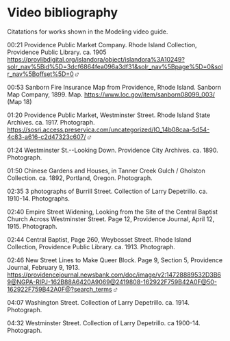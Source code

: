 # Video bibliography

Citatations for works shown in the Modeling video guide.

00:21 Providence Public Market Company. Rhode Island Collection, Providence Public Library. ca. 1905 https://provlibdigital.org/islandora/object/islandora%3A10249?solr_nav%5Bid%5D=3dcf6864fea096a3df31&solr_nav%5Bpage%5D=0&solr_nav%5Boffset%5D=0 *![external link](../images/external-link.gif)*

00:53 Sanborn Fire Insurance Map from Providence, Rhode Island. Sanborn Map Company, 1899. Map. https://www.loc.gov/item/sanborn08099_003/ (Map 18)

01:20 Providence Public Market, Westminster Street. Rhode Island State Archives. ca. 1917. Photograph. https://sosri.access.preservica.com/uncategorized/IO_14b08caa-5d54-4c83-a616-c2d47323c607/ *![external link](../images/external-link.gif)*

01:24 Westminster St.--Looking Down. Providence City Archives. ca. 1890. Photograph.

01:50 Chinese Gardens and Houses, in Tanner Creek Gulch / Gholston Collection. ca. 1892, Portland, Oregon. Photograph.

02:35 3 photographs of Burrill Street. Collection of Larry Depetrillo. ca. 1910-14. Photographs.

02:40 Empire Street Widening, Looking from the Site of the Central Baptist Church Across Westminster Street. Page 12, Providence Journal, April 12, 1915. Photograph.

02:44 Central Baptist, Page 260, Weybosset Street. Rhode Island Collection, Providence Public Library. ca. 1913. Photograph.

02:46 New Street Lines to Make Queer Block. Page 9, Section 5, Providence Journal, February 9, 1913. https://providencejournal.newsbank.com/doc/image/v2:14728889532D3B69@NGPA-RIPJ-162B88A6420A9069@2419808-162922F759B42A0F@50-162922F759B42A0F@?search_terms *![external link](../images/external-link.gif)*

04:07 Washington Street. Collection of Larry Depetrillo. ca. 1914. Photograph.

04:32 Westminster Street. Collection of Larry Depetrillo. ca 1900-14. Photograph.
